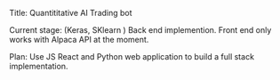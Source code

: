 Title: Quantititative AI Trading bot

Current stage:
(Keras, SKlearn )
Back end implemention. Front end only works with Alpaca API at the moment.

Plan:
Use JS React and Python web application to build a full stack implementation.
